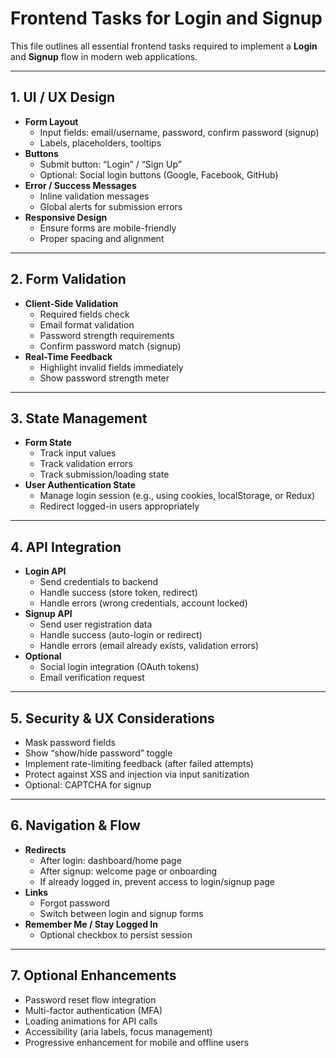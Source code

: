 # Frontend Tasks for Login and Signup

This file outlines all essential frontend tasks required to implement a **Login** and **Signup** flow in modern web applications.

---

## 1. UI / UX Design

- **Form Layout**
  - Input fields: email/username, password, confirm password (signup)
  - Labels, placeholders, tooltips
- **Buttons**
  - Submit button: “Login” / “Sign Up”
  - Optional: Social login buttons (Google, Facebook, GitHub)
- **Error / Success Messages**
  - Inline validation messages
  - Global alerts for submission errors
- **Responsive Design**
  - Ensure forms are mobile-friendly
  - Proper spacing and alignment

---

## 2. Form Validation

- **Client-Side Validation**
  - Required fields check
  - Email format validation
  - Password strength requirements
  - Confirm password match (signup)
- **Real-Time Feedback**
  - Highlight invalid fields immediately
  - Show password strength meter

---

## 3. State Management

- **Form State**
  - Track input values
  - Track validation errors
  - Track submission/loading state
- **User Authentication State**
  - Manage login session (e.g., using cookies, localStorage, or Redux)
  - Redirect logged-in users appropriately

---

## 4. API Integration

- **Login API**
  - Send credentials to backend
  - Handle success (store token, redirect)
  - Handle errors (wrong credentials, account locked)
- **Signup API**
  - Send user registration data
  - Handle success (auto-login or redirect)
  - Handle errors (email already exists, validation errors)
- **Optional**
  - Social login integration (OAuth tokens)
  - Email verification request

---

## 5. Security & UX Considerations

- Mask password fields
- Show “show/hide password” toggle
- Implement rate-limiting feedback (after failed attempts)
- Protect against XSS and injection via input sanitization
- Optional: CAPTCHA for signup

---

## 6. Navigation & Flow

- **Redirects**
  - After login: dashboard/home page
  - After signup: welcome page or onboarding
  - If already logged in, prevent access to login/signup page
- **Links**
  - Forgot password
  - Switch between login and signup forms
- **Remember Me / Stay Logged In**
  - Optional checkbox to persist session

---

## 7. Optional Enhancements

- Password reset flow integration
- Multi-factor authentication (MFA)
- Loading animations for API calls
- Accessibility (aria labels, focus management)
- Progressive enhancement for mobile and offline users